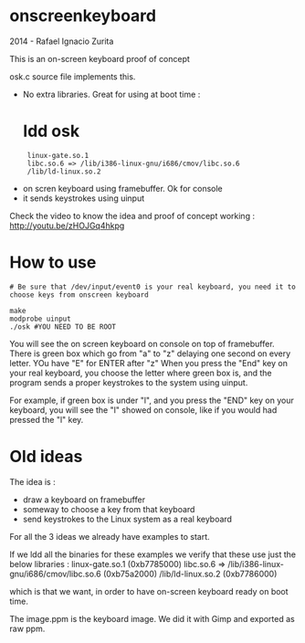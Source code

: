 onscreenkeyboard
================

2014 - Rafael Ignacio Zurita

This is an on-screen keyboard proof of concept

osk.c source file implements this.
 - No extra libraries. Great for using at boot time :
	# ldd osk
        linux-gate.so.1 
        libc.so.6 => /lib/i386-linux-gnu/i686/cmov/libc.so.6 
        /lib/ld-linux.so.2 
 - on scren keyboard using framebuffer. Ok for console
 - it sends keystrokes using uinput

Check the video to know the idea and proof of concept working :
http://youtu.be/zHOJGq4hkpg


How to use
==========

```
# Be sure that /dev/input/event0 is your real keyboard, you need it to choose keys from onscreen keyboard

make
modprobe uinput
./osk #YOU NEED TO BE ROOT

```

You will see the on screen keyboard on console on top of framebuffer.
There is green box which go from "a" to "z" delaying one second
on every letter. YOu have "E" for ENTER after "z"
When you press the "End" key on your real keyboard, you choose
the letter where green box is, and the program sends a 
proper keystrokes to the system using uinput.

For example, if green box is under "l", and you press the "END" key
on your keyboard, you will see the "l" showed on console, like
if you would had pressed the "l" key.



Old ideas
=========

The idea is :

 - draw a keyboard on framebuffer
 - someway to choose a key from that keyboard
 - send keystrokes to the Linux system as a real keyboard

For all the 3 ideas we already have examples to start.

If we ldd all the binaries for these examples we 
verify that these use just the below libraries :
        linux-gate.so.1 (0xb7785000)
        libc.so.6 => /lib/i386-linux-gnu/i686/cmov/libc.so.6 (0xb75a2000)
        /lib/ld-linux.so.2 (0xb7786000)

which is that we want, in order to have on-screen keyboard ready on boot time.


The image.ppm is the keyboard image. We did it with Gimp and exported as raw ppm.
